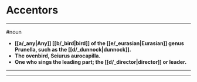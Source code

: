 # Accentors
---
#noun
- **[[a/_any|Any]] [[b/_bird|bird]] of the [[e/_eurasian|Eurasian]] genus Prunella, such as the [[d/_dunnock|dunnock]].**
- **The ovenbird, Seiurus aurocapilla.**
- **One who sings the leading part; the [[d/_director|director]] or leader.**
---
---
